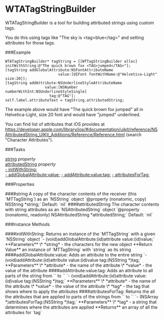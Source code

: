 WTATagStringBuilder
===========

WTATagStringBuilder is a tool for building attributed strings using custom tags.  

You do this using tags like "The sky is \<tag>blue\</tag>" and setting attributes for those tags.

###Example
``` objc
WTATagStringBuilder* tagString = [[WTTagStringBuilder alloc] initWithString:@"The quick brown fox <TAG>jumped</TAG>"];
[tagString addGlobalAttribute:NSFontAttributeName 
                        value:[UIFont fontWithName:@"Helvetica-Light" size:20]];
[tagString addAttribute:NSUnderlineStyleAttributeName
                  value:[NSNumber numberWithInt:NSUnderlineStyleSingle]
                    tag:@"TAG"];
self.label.attributeText = tagString.attributedString;
```  

The example above would have "The quick brown fox jumped" all in Helvetica-Light, size 20 font and would have "jumped" underlined.

You can find list of attributes that iOS provides at https://developer.apple.com/library/ios/#documentation/uikit/reference/NSAttributedString_UIKit_Additions/Reference/Reference.html (search "Character Attributes").  

###Tasks

[string](#string) *property*  
[attributedString](#attributedString) *property*  
[- initWithString:](#initWithString)  
[- addGlobalAttribute:value:](#addGlobalAttributevalue)
[- addAttribute:value:tag:](#addAttributevaluetag)
[- attributesForTag:](#attributesForTag)

###Properties

<a name="string"/>
####string  
A copy of the character contents of the receiver (this `MTTagString`) as an `NSString` object  
`@property (nonatomic, copy) NSString *string;`  
Default: `nil`  

<a name="attributedString"/>
####attributedString
The character contents with string attributes as an `NSAttributedString` object  
`@property (nonatomic, readonly) NSAttributedString *attributedString;`  
Default: `nil`  

###Instance Methods

<a name="initWithString"/>
####initWithString:
Returns an instance of the `MTTagString` with a given `NSString` object  
`- (void)addGlobalAttribute:(id)attribute value:(id)value;`  
**Parameters**  
\* *string* - the characters for the new object  
**Return Value**  
    an instance of `MTTagString` with `string` as its string  

<a name="addGlobalAttributevalue"/>
####addGlobalAttribute:value:
Adds an attribute to the entire string  
`- (void)addAttribute:(id)attribute value:(id)value tag:(NSString *)tag;`  
**Parameters**  
\* *attribute* - the name of the attribute  
\* *value* - the value of the attribute  

<a name="addAttributevaluetag"/>
####addAttribute:value:tag:  
Adds an attribute to all parts of the string from `<tag>` to `</tag>`  
`- (void)addAttribute:(id)attribute value:(id)value tag:(NSString *)tag;`  
**Parameters**  
\* *attribute* - the name of the attribute  
\* *value* - the value of the attribute  
\* *tag* - the tag that shows where to apply the attributes  

<a name="attributesForTag"/>
####attributesForTag:  
Returns the all the attributes that are applied to parts of the strings from `<tag>` to `</tag>`  
`- (NSArray *)attributesForTag:(NSString *)tag;`  
**Parameters**  
\* *tag* - a string that determines where the attributes are applied  
**Returns**  
an array of all the attributes for `tag`  




